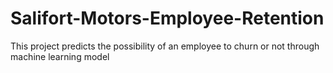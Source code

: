 # Salifort-Motors-Employee-Retention
This project predicts the possibility of an employee to churn or not through machine learning model

